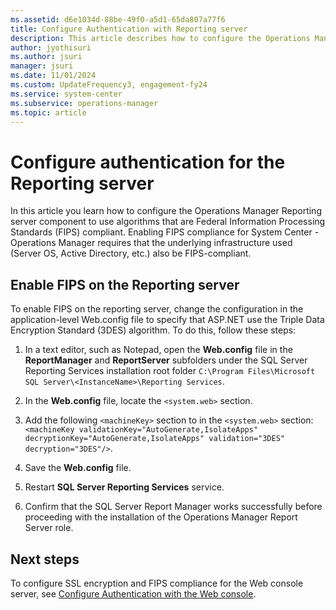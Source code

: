 ```yaml
---
ms.assetid: d6e1034d-88be-49f0-a5d1-65da807a77f6
title: Configure Authentication with Reporting server
description: This article describes how to configure the Operations Manger reporting server to be compliant with Federal Information Processing Standards.
author: jyothisuri
ms.author: jsuri
manager: jsuri
ms.date: 11/01/2024
ms.custom: UpdateFrequency3, engagement-fy24
ms.service: system-center
ms.subservice: operations-manager
ms.topic: article
---
```


# Configure authentication for the Reporting server


In this article you learn how to configure the Operations Manager Reporting server component to use algorithms that are Federal Information Processing Standards (FIPS) compliant. Enabling FIPS compliance for System Center - Operations Manager requires that the underlying infrastructure used (Server OS, Active Directory, etc.) also be FIPS-compliant.  

## Enable FIPS on the Reporting server

To enable FIPS on the reporting server, change the configuration in the application-level Web.config file to specify that ASP.NET use the Triple Data Encryption Standard (3DES) algorithm. To do this, follow these steps:



1. In a text editor, such as Notepad, open the **Web.config** file in the **ReportManager** and **ReportServer** subfolders under the SQL Server Reporting Services installation root folder `C:\Program Files\Microsoft SQL Server\<InstanceName>\Reporting Services`.

2. In the **Web.config** file, locate the `<system.web>` section.

3. Add the following `<machineKey>` section to in the `<system.web>` section:
`<machineKey validationKey="AutoGenerate,IsolateApps" decryptionKey="AutoGenerate,IsolateApps" validation="3DES" decryption="3DES"/>`.

4. Save the **Web.config** file.

5. Restart **SQL Server Reporting Services** service.

6. Confirm that the SQL Server Report Manager works successfully before proceeding with the installation of the Operations Manager Report Server role.

## Next steps

To configure SSL encryption and FIPS compliance for the Web console server, see [Configure Authentication with the Web console](manage-config-authentication-web-console.md).
